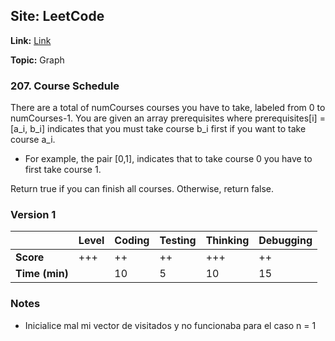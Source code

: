 ## Site: LeetCode

**Link:** [Link](https://leetcode.com/problems/course-schedule/description/)

**Topic:** Graph

### 207. Course Schedule

There are a total of numCourses courses you have to take, labeled from 0 to numCourses-1.
You are given an array prerequisites where prerequisites[i] = [a_i, b_i] indicates that you must take course b_i first if you want to take course a_i.

 - For example, the pair [0,1], indicates that to take course 0 you have to first take course 1.

 Return true if you can finish all courses. Otherwise, return false.


### Version 1

|           | Level | Coding | Testing | Thinking | Debugging  |
|-----------|-------|--------|---------|----------|------------|
| **Score** | +++   | ++     | ++      | +++      | ++          |
| **Time (min)** | | 10 | 5 | 10 | 15 |

### Notes
- Inicialice mal mi vector de visitados y no funcionaba para el caso n = 1